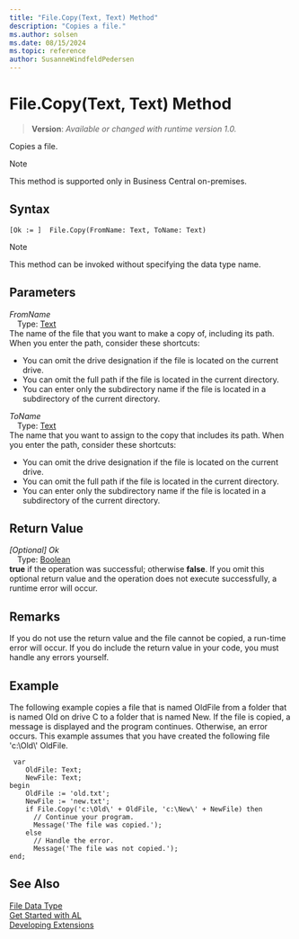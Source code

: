 ```yaml
---
title: "File.Copy(Text, Text) Method"
description: "Copies a file."
ms.author: solsen
ms.date: 08/15/2024
ms.topic: reference
author: SusanneWindfeldPedersen
---
```

[//]: # (START>DO_NOT_EDIT)
[//]: # (IMPORTANT:Do not edit any of the content between here and the END>DO_NOT_EDIT.)
[//]: # (Any modifications should be made in the .xml files in the ModernDev repo.)
# File.Copy(Text, Text) Method
> **Version**: _Available or changed with runtime version 1.0._

Copies a file.

> [!NOTE]
> This method is supported only in Business Central on-premises.

## Syntax
```AL
[Ok := ]  File.Copy(FromName: Text, ToName: Text)
```
> [!NOTE]
> This method can be invoked without specifying the data type name.
## Parameters
*FromName*  
&emsp;Type: [Text](../text/text-data-type.md)  
The name of the file that you want to make a copy of, including its path. When you enter the path, consider these shortcuts:
-   You can omit the drive designation if the file is located on the current drive.
-   You can omit the full path if the file is located in the current directory.
-   You can enter only the subdirectory name if the file is located in a subdirectory of the current directory.  

*ToName*  
&emsp;Type: [Text](../text/text-data-type.md)  
The name that you want to assign to the copy that includes its path. When you enter the path, consider these shortcuts:
-   You can omit the drive designation if the file is located on the current drive.
-   You can omit the full path if the file is located in the current directory.
-   You can enter only the subdirectory name if the file is located in a subdirectory of the current directory.  


## Return Value
*[Optional] Ok*  
&emsp;Type: [Boolean](../boolean/boolean-data-type.md)  
**true** if the operation was successful; otherwise **false**.   If you omit this optional return value and the operation does not execute successfully, a runtime error will occur.  


[//]: # (IMPORTANT: END>DO_NOT_EDIT)

## Remarks

If you do not use the return value and the file cannot be copied, a run-time error will occur. If you do include the return value in your code, you must handle any errors yourself.  
  
## Example
 
The following example copies a file that is named OldFile from a folder that is named Old on drive C to a folder that is named New. If the file is copied, a message is displayed and the program continues. Otherwise, an error occurs. This example assumes that you have created the following file 'c:\\Old\\' OldFile.  

```al
 var
    OldFile: Text;
    NewFile: Text;
begin
    OldFile := 'old.txt';  
    NewFile := 'new.txt';  
    if File.Copy('c:\Old\' + OldFile, 'c:\New\' + NewFile) then  
      // Continue your program.  
      Message('The file was copied.');  
    else  
      // Handle the error.  
      Message('The file was not copied.');  
end;
```
  

## See Also
[File Data Type](file-data-type.md)  
[Get Started with AL](../../devenv-get-started.md)  
[Developing Extensions](../../devenv-dev-overview.md)